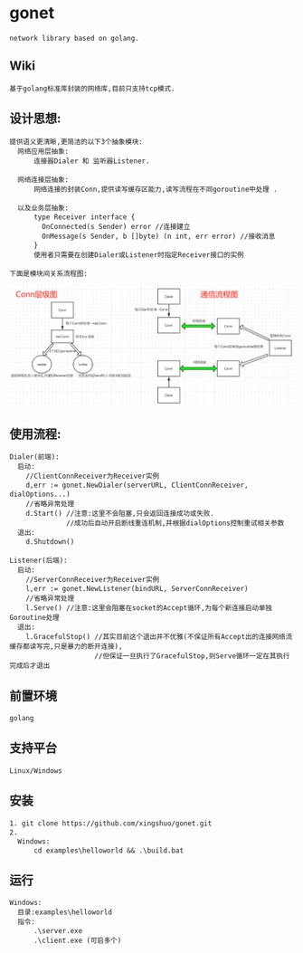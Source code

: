 gonet
=========
    network library based on golang.

Wiki
----
    基于golang标准库封装的网络库,目前只支持tcp模式.


设计思想:
-----
    提供语义更清晰,更简洁的以下3个抽象模块:
	  网络应用层抽象:
	      连接器Dialer 和 监听器Listener.
    
	  网络连接层抽象:
	      网络连接的封装Conn,提供读写缓存区能力,读写流程在不同goroutine中处理 .
    
	  以及业务层抽象:
		  type Receiver interface {
			OnConnected(s Sender) error //连接建立
			OnMessage(s Sender, b []byte) (n int, err error) //接收消息
		  }
		  使用者只需要在创建Dialer或Listener时指定Receiver接口的实例

	下面是模块间关系流程图:
![flowchart](https://github.com/xingshuo/gonet/blob/master/flowchart.png)
    
使用流程:
-----
    Dialer(前端):
      启动:
        //ClientConnReceiver为Receiver实例
        d,err := gonet.NewDialer(serverURL, ClientConnReceiver, dialOptions...)
        //省略异常处理
        d.Start() //注意:这里不会阻塞,只会返回连接成功或失败.
                  //成功后自动开启断线重连机制,并根据dialOptions控制重试相关参数
      退出:
        d.Shutdown()

    Listener(后端):
      启动:
        //ServerConnReceiver为Receiver实例
        l,err := gonet.NewListener(bindURL, ServerConnReceiver)
        //省略异常处理
        l.Serve() //注意:这里会阻塞在socket的Accept循环,为每个新连接启动单独Goroutine处理
      退出:
        l.GracefulStop() //其实目前这个退出并不优雅(不保证所有Accept出的连接网络流缓存都读写完,只是暴力的断开连接),
                         //但保证一旦执行了GracefulStop,则Serve循环一定在其执行完成后才退出

前置环境
-----
    golang

支持平台
-----
    Linux/Windows

安装
-----
    1. git clone https://github.com/xingshuo/gonet.git
    2. 
      Windows:
          cd examples\helloworld && .\build.bat

运行
-----
    Windows:
      目录:examples\helloworld
      指令:
          .\server.exe
          .\client.exe (可启多个)